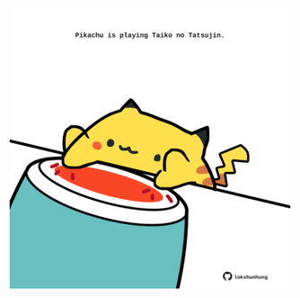 <!-- built at 23/03/2024, 12:00:47 UTC -->
<p align="center">
  <img width="500" height="500" src="./ReadmeImage.svg">
</p>
